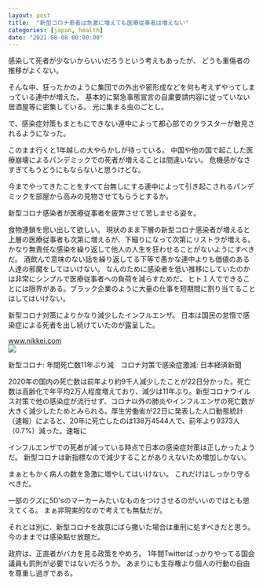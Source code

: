 ```yaml
---
layout: post
title:  "新型コロナ患者は急激に増えても医療従事者は増えない"
categories: [japan, health]
date: "2021-08-08 00:00:00"
---
```


感染して死者が少ないからいいだろうという考えもあったが、
どうも重傷者の推移がよくない。

そんな中、狂ったかのように集団での外出や密形成などを何も考えずやってしまっている連中が増えた。
基本的に緊急事態宣言の自粛要請内容に従っていない居酒屋等に密集している。
光に集まる虫のごとし。

で、感染症対策もまともにできない連中によって都心部でのクラスターが散見されるようになった。

このまま行くと1年越しの大やらかしが待っている。
中国や他の国で起こした医療崩壊によるパンデミックでの死者が増えることは間違いない。
危機感がなさすぎてもうどうにもならないと思うけどな。

今までやってきたことをすべて台無しにする連中によって引き起こされるパンデミックを部屋から高みの見物させてもらうとするか。

新型コロナ感染者が医療従事者を疲弊させて苦しませる姿を。

食物連鎖を思い出して欲しい。
現状のまま下層の新型コロナ感染者が増えると上層の医療従事者も次第に増えるが、下細りになって次第にリストラが増える。
かなり無責任な感染を繰り返して他人の人生を狂わせることがないようにすべきだ。
酒飲んで意味のない話を繰り返してる下等で愚かな連中よりも価値のある人達の邪魔をしてはいけない。
なんのために感染者を低い推移にしていたのかは非常にシンプルで医療従事者への負荷を減らすためだ。
ヒト１人でできることには限界がある。ブラック企業のように大量の仕事を短期間に割り当てることはしてはいけない。

新型コロナ対策によりかなり減少したインフルエンザ。
日本は国民の怠惰で感染症による死者を出し続けていたのが露呈した。


<div class="card">
  <a href="https://www.nikkei.com/article/DGXZQODG228660S1A220C2000000/"></a>
  <div class="card__header">
    <a href="https://www.nikkei.com/article/DGXZQODG228660S1A220C2000000/">www.nikkei.com</a>
  </div>
  <div class="card__image">
    <img src="https://article-image-ix.nikkei.com/https%3A%2F%2Fimgix-proxy.n8s.jp%2FDSXZQO0326580023022021000000-1.jpg?auto=format%2Ccompress&ch=Width%2CDPR&q=45&fit=crop&bg=FFFFFF&w=1200&h=630&fp-x=0.5&fp-y=0.5&fp-z=1&crop=focalpoint&ixlib=js-1.4.1&s=8c4af8acc2593dba5237076f520c83b5">
  </div>
  <div class="card__title">
    <p>新型コロナ: 年間死亡数11年ぶり減　コロナ対策で感染症激減: 日本経済新聞</p>
  </div>
  <div class="card__description">
    <p>2020年の国内の死亡数は前年より約9千人減少したことが22日分かった。死亡数は高齢化で年平均2万人程度増えており、減少は11年ぶり。新型コロナウイルス対策で他の感染症が流行せず、コロナ以外の肺炎やインフルエンザの死亡数が大きく減少したためとみられる。厚生労働省が22日に発表した人口動態統計（速報）によると、20年に死亡したのは138万4544人で、前年より9373人（0.7%）減った。速報に</p>
  </div>
</div>


インフルエンザでの死者が減っている時点で日本の感染症対策は正しかったようだ。
新型コロナは新指標なので減少することがありえないため増加しかない。

まぁともかく病人の数を急激に増やしてはいけない。
これだけはしっかり守るべきだ。

一部のクズに5D'sのマーカーみたいなものをつけさせるのがいいのではとも思えてくる。
まぁ非現実的なので考えても無駄だが。

それとは別に、新型コロナを故意にばら撒いた場合は重刑に処すべきだと思う。
今のままでは感染點せ放題だ。

政府は、正直者がバカを見る政策をやめろ。
1年間Twitterばっかりやってる国会議員も罰則が必要ではないだろうか。
あまりにも生存権より個人の行動の自由を尊重し過ぎである。

